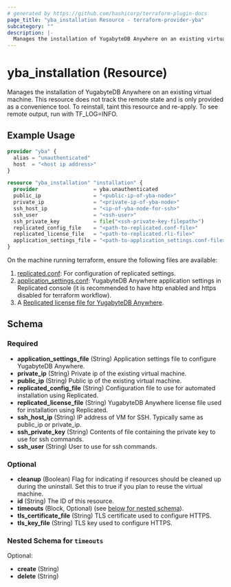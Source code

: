 ```yaml
---
# generated by https://github.com/hashicorp/terraform-plugin-docs
page_title: "yba_installation Resource - terraform-provider-yba"
subcategory: ""
description: |-
  Manages the installation of YugabyteDB Anywhere on an existing virtual machine.
---
```


# yba_installation (Resource)

Manages the installation of YugabyteDB Anywhere on an existing virtual machine. This resource does not track the remote state and is only provided as a convenience tool. To reinstall, taint this resource and re-apply. To see remote output, run with TF_LOG=INFO.

## Example Usage

```terraform
provider "yba" {
  alias = "unauthenticated"
  host  = "<host ip address>"
}

resource "yba_installation" "installation" {
  provider                  = yba.unauthenticated
  public_ip                 = "<public-ip-of-yba-node>"
  private_ip                = "<private-ip-of-yba-node>"
  ssh_host_ip               = "<ip-of-yba-node-for-ssh>"
  ssh_user                  = "<ssh-user>"
  ssh_private_key           = file("<ssh-private-key-filepath>")
  replicated_config_file    = "<path-to-replicated.conf-file>"
  replicated_license_file   = "<path-to-replicated.rli-file>"
  application_settings_file = "<path-to-application_settings.conf-file>"
}
```

On the machine running terraform, ensure the following files are available:

1. [replicated.conf](https://github.com/yugabyte/terraform-provider-yba/blob/main/modules/resources/replicated.conf): For configuration of replicated settings.
1. [application_settings.conf](https://github.com/yugabyte/terraform-provider-yba/blob/main/modules/resources/application_settings.conf): YugabyteDB Anywhere application settings in Replicated console (it is recommended to have http enabled and https disabled for terraform workflow).
1. A [Replicated license file for YugabyteDB Anywhere](https://docs.yugabyte.com/preview/yugabyte-platform/install-yugabyte-platform/install-software/default/#upload-the-license-file).

<!-- schema generated by tfplugindocs -->
## Schema

### Required

- **application_settings_file** (String) Application settings file to configure YugabyteDB Anywhere.
- **private_ip** (String) Private ip of the existing virtual machine.
- **public_ip** (String) Public ip of the existing virtual machine.
- **replicated_config_file** (String) Configuration file to use for automated installation using Replicated.
- **replicated_license_file** (String) YugabyteDB Anywhere license file used for installation using Replicated.
- **ssh_host_ip** (String) IP address of VM for SSH. Typically same as public_ip or private_ip.
- **ssh_private_key** (String) Contents of file containing the private key to use for ssh commands.
- **ssh_user** (String) User to use for ssh commands.

### Optional

- **cleanup** (Boolean) Flag for indicating if resources should be cleaned up during the uninstall. Set this to true if you plan to reuse the virtual machine.
- **id** (String) The ID of this resource.
- **timeouts** (Block, Optional) (see [below for nested schema](#nestedblock--timeouts)).
- **tls_certificate_file** (String) TLS certificate used to configure HTTPS.
- **tls_key_file** (String) TLS key used to configure HTTPS.

<a id="nestedblock--timeouts"></a>

### Nested Schema for `timeouts`

Optional:

- **create** (String)
- **delete** (String)
